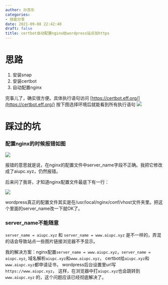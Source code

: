 ```yaml
---
author: 孙百乐
categories:
- 技能分享
date: 2021-09-08 22:42:40
draft: false
title: certbot自动配置nginx给wordpress站点加https
---
```


# 思路

1.  安装snap
2.  安装certbot
3.  自动配置nginx

完事儿了，确实很方便。具体执行语句访问 [https://certbot.eff.org/](https://certbot.eff.org/) 按下图选择环境后就能看到所有执行语句 ![](https://cdn.jsdelivr.net/gh/leyouBaloy/mypic/wp-content/uploads/2021/09/certbot选择环境-1024x222.png)

# 踩过的坑

### 配置nginx的时候报错如图

![](https://cdn.jsdelivr.net/gh/leyouBaloy/mypic/wp-content/uploads/2021/09/certbot报错-1024x432.png)

报错的意思就是说，在nginx的配置文件中server\_name字段不正确。我把它修改成了aiupc.xyz，仍然报错。

后来问了我哥，才知道nginx配置文件最底下有一行：

![](https://cdn.jsdelivr.net/gh/leyouBaloy/mypic/wp-content/uploads/2021/09/includevhost.png)

wordpress真正的配置文件其实是在/usr/local/nginx/conf/vhost文件夹里。把这个里面的server\_name改一下就OK了。

### server\_name不能随意

`server_name = aiupc.xyz` 和 `server_name = www.aiupc.xyz` 是不一样的，弄混的话会导致站点一些图片链接浏览器不予显示。

我的解决方案：nginx配置`server_name = www.aiupc.xyz`，`server_name = aiupc.xyz`, 域名解析`aiupc.xyz`和`www.aiupc.xyz`， certbot给`aiupc.xyz`和`www.aiupc.xyz`都申请证书， wordpress后台设置里url写`https://www.aiupc.xyz`， 这样，在浏览器中打`aiupc.xyz`也会跳转到`www.aiupc.xyz` 的，这个问题应该已经彻底解决了。